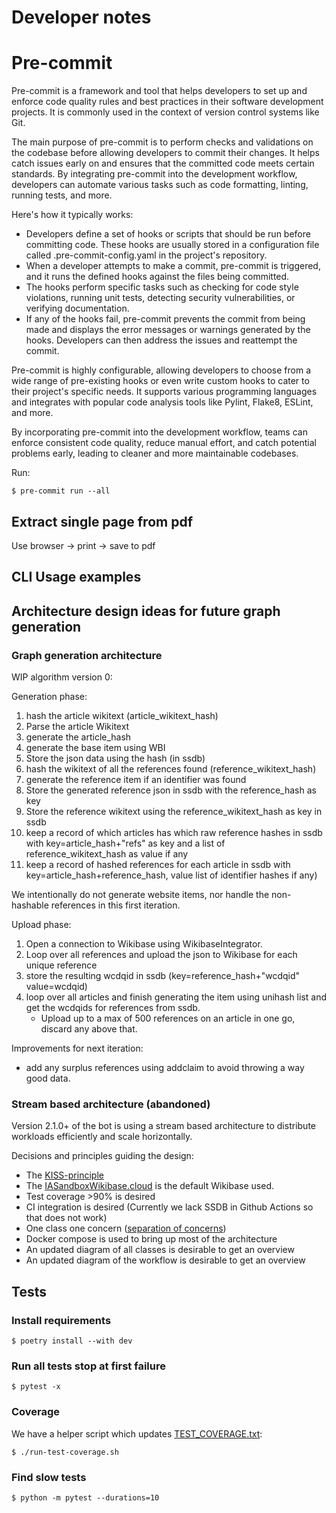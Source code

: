 # Developer notes

# Pre-commit
Pre-commit is a framework and tool that helps developers to set up and enforce code quality rules and best practices in their software development projects. It is commonly used in the context of version control systems like Git.

The main purpose of pre-commit is to perform checks and validations on the codebase before allowing developers to commit their changes. It helps catch issues early on and ensures that the committed code meets certain standards. By integrating pre-commit into the development workflow, developers can automate various tasks such as code formatting, linting, running tests, and more.

Here's how it typically works:

*  Developers define a set of hooks or scripts that should be run before committing code. These hooks are usually stored in a configuration file called .pre-commit-config.yaml in the project's repository.
*  When a developer attempts to make a commit, pre-commit is triggered, and it runs the defined hooks against the files being committed.
*  The hooks perform specific tasks such as checking for code style violations, running unit tests, detecting security vulnerabilities, or verifying documentation.
*  If any of the hooks fail, pre-commit prevents the commit from being made and displays the error messages or warnings generated by the hooks. Developers can then address the issues and reattempt the commit.

Pre-commit is highly configurable, allowing developers to choose from a wide range of pre-existing hooks or even write custom hooks to cater to their project's specific needs. It supports various programming languages and integrates with popular code analysis tools like Pylint, Flake8, ESLint, and more.

By incorporating pre-commit into the development workflow, teams can enforce consistent code quality, reduce manual effort, and catch potential problems early, leading to cleaner and more maintainable codebases.

Run:

`$ pre-commit run --all`

## Extract single page from pdf
Use browser -> print -> save to pdf

## CLI Usage examples

## Architecture design ideas for future graph generation
### Graph generation architecture
WIP algorithm version 0:

Generation phase:
1. hash the article wikitext (article_wikitext_hash)
2. Parse the article Wikitext
3. generate the article_hash
4. generate the base item using WBI
5. Store the json data using the hash (in ssdb)
6. hash the wikitext of all the references found (reference_wikitext_hash)
7. generate the reference item if an identifier was found
8. Store the generated reference json in ssdb with the reference_hash as key
9. Store the reference wikitext using the reference_wikitext_hash as key in ssdb
10. keep a record of which articles has which raw reference hashes in ssdb with key=article_hash+"refs" as key and a list of reference_wikitext_hash as value if any
11. keep a record of hashed references for each article in ssdb with key=article_hash+reference_hash, value list of identifier hashes if any)

We intentionally do not generate website items, nor handle the non-hashable references in this first iteration.

Upload phase:
1. Open a connection to Wikibase using WikibaseIntegrator.
2. Loop over all references and upload the json to Wikibase for each unique reference
3. store the resulting wcdqid in ssdb (key=reference_hash+"wcdqid" value=wcdqid)
4. loop over all articles and finish generating the item using unihash list and get the wcdqids for references from ssdb.
   * Upload up to a max of 500 references on an article in one go, discard any above that.

Improvements for next iteration:
* add any surplus references using addclaim to avoid throwing a way good data.

### Stream based architecture (abandoned)
Version 2.1.0+ of the bot is using a stream based architecture
to distribute workloads efficiently and scale horizontally.

Decisions and principles guiding the design:
* The [KISS-principle](https://www.wikidata.org/wiki/Q131560)
* The [IASandboxWikibase.cloud](https://ia-sandbox.wikibase.cloud/) is the default Wikibase used.
* Test coverage >90% is desired
* CI integration is desired (Currently we lack SSDB in
Github Actions so that does not work)
* One class one concern ([separation of concerns](https://www.wikidata.org/wiki/Q2465506))
* Docker compose is used to bring up most of the architecture
* An updated diagram of all classes is desirable to get an overview
* An updated diagram of the workflow is desirable to get an overview

## Tests

### Install requirements
`$ poetry install --with dev`

### Run all tests stop at first failure
`$ pytest -x`

### Coverage
We have a helper script which updates [TEST_COVERAGE.txt](TEST_COVERAGE.txt):

`$ ./run-test-coverage.sh`

### Find slow tests
`$ python -m pytest --durations=10`

